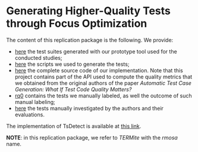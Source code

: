 # Generating Higher-Quality Tests through Focus Optimization

The content of this replication package is the following.
We provide:

* [here](https://github.com/sealuzh/termite-replication/tree/master/tests) the test suites generated with our prototype tool used for the conducted studies;
* [here](https://github.com/sealuzh/termite-replication/tree/master/scripts) the scripts we used to generate the tests;
* [here](https://github.com/sealuzh/termite-replication/tree/master/source) the complete source code of our implementation. Note that this project contains part of the API used to compute the quality metrics that we obtained from the original authors of the paper _Automatic Test Case Generation: What If Test Code Quality Matters?_
* [rq0](https://github.com/sealuzh/termite-replication/tree/master/rq0) contains the tests we manually labeled, as well the outcome of such manual labeling;
* [here](https://github.com/sealuzh/termite-replication/tree/master/manual-investigation) the tests manually investigated by the authors and their evaluations.

The implementation of TsDetect is available at [this link](https://github.com/giograno/TestSmellDetector).

**NOTE**: in this replication package, we refer to _TERMite_ with the _rmosa_ name.